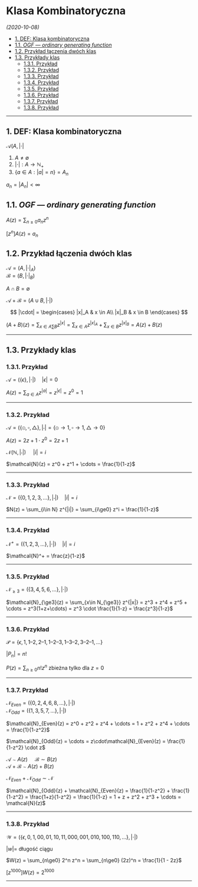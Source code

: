 # Klasa Kombinatoryczna
*(2020-10-08)*

- [1. DEF: Klasa kombinatoryczna](#1-def-klasa-kombinatoryczna)
- [1.1. *OGF — ordinary generating function*](#11-ogf--ordinary-generating-function)
- [1.2. Przykład łączenia dwóch klas](#12-przykład-łączenia-dwóch-klas)
- [1.3. Przykłady klas](#13-przykłady-klas)
    - [1.3.1. Przykład](#131-przykład)
    - [1.3.2. Przykład](#132-przykład)
    - [1.3.3. Przykład](#133-przykład)
    - [1.3.4. Przykład](#134-przykład)
    - [1.3.5. Przykład](#135-przykład)
    - [1.3.6. Przykład](#136-przykład)
    - [1.3.7. Przykład](#137-przykład)
    - [1.3.8. Przykład](#138-przykład)

---

## 1. DEF: Klasa kombinatoryczna

$\mathcal{A}(A, |\cdot|$

1. $A \neq \emptyset$
2. $|\cdot|: A \to \mathbb{N}_+$
3. $\{a \in A: |a| = n\} = A_n$

$a_n = |A_n| < \infty$

## 1.1. *OGF — ordinary generating function*

$A(z) = \sum_{n\ge0} a_n z^n$

$[z^n]A(z) = a_n$

## 1.2. Przykład łączenia dwóch klas

$\mathcal{A} = (A,|\cdot|_A)$\
$\mathcal{B} = (B,|\cdot|_B)$

$A\cap B = \emptyset$

$\mathcal{A} + \mathcal{B} = (A\cup B, |\cdot|)$

$$
|\cdot| =
\begin{cases}
    |x|_A & x \in A\\
    |x|_B & x \in B
\end{cases}
$$

$(A+B)(z) = \sum_{x \in A\sum B} z^{|x|} = \sum_{x\in A} z^{|x|_A} + \sum_{x \in B} z^{|x|_B} = A(z) + B(z)$

---

## 1.3. Przykłady klas

### 1.3.1. Przykład

$\mathcal{A} = (\{\epsilon\}, |\cdot|) \quad |\epsilon| = 0$

$A(z) = \sum_{a\in A} z^{|a|} = z^{|\epsilon|} = z^0 = 1$

---

### 1.3.2. Przykład

$\mathcal{A} = (\{\circledcirc, \square, \triangle\}, |\cdot| = \{ \circledcirc \to 1, \square \to 1, \triangle \to 0 \}$

$A(z) = 2z + 1 \cdot z^0 = 2z + 1$

$\mathcal{N}(\mathbb{N}, |\cdot|) ~~~~~ |i| = i$

$\mathcal{N}(z) = z^0 + z^1 + \cdots = \frac{1}{1-z}$

---

### 1.3.3. Przykład

$\mathcal{N} = (\{0,1,2,3,\dots\}, |\cdot|) \quad |i| = i$

$N(z) = \sum_{i\in N} z^{|i|} = \sum_{i\ge0} z^i = \frac{1}{1-z}$

---

### 1.3.4. Przykład

$\mathcal{N}^+ = (\{1,2,3,\dots\}, |\cdot|) \quad |i| = i$

$\mathcal{N}^+ = \frac{z}{1-z}$

---

### 1.3.5. Przykład

$\mathcal{N}_{\ge3} = (\{ 3,4,5,6,\dots \}, |\cdot|)$

$\mathcal{N}_{\ge3}(z) = \sum_{x\in N_{\ge3}} z^{|x|} = z^3 + z^4 + z^5 + \cdots = z^3(1+z+\cdots) = z^3 \cdot \frac{1}{1-z} = \frac{z^3}{1-z}$

---

### 1.3.6. Przykład

$\mathcal{P} = \{\epsilon, 1, 1–2, 2–1, 1–2–3, 1–3–2,3–2–1,\dots\}$

$|P_n| = n!$

$P(z) = \sum_{n\ge 0} n! z^n$ zbieżna tylko dla $z = 0$

---

### 1.3.7. Przykład

$\mathcal{N}_{Even} = (\{0,2,4,6,8,\dots\}, |\cdot|)$\
$\mathcal{N}_{Odd} = (\{1,3,5,7,\dots\}, |\cdot|)$

$\mathcal{N}_{Even}(z) = z^0 + z^2 + z^4 + \cdots = 1 + z^2 + z^4 + \cdots = \frac{1}{1-z^2}$

$\mathcal{N}_{Odd}(z) = \cdots = z\cdot\mathcal{N}_{Even}(z) = \frac{1}{1-z^2} \cdot z$

$\mathcal{A} \sim A(z) ~~~~~ \mathcal{B} \sim B(z)$\
$\mathcal{A} + \mathcal{B} \sim A(z) + B(z)$

$\mathcal{N}_{Even} + \mathcal{N}_{Odd} \sim \mathcal{N}$

$\mathcal{N}_{Odd}(z) + \mathcal{N}_{Even}(z) = \frac{1}{1-z^2} + \frac{1}{1-z^2} = \frac{1+z}{1-z^2} = \frac{1}{1-z} = 1 + z + z^2 + z^3 + \cdots = \mathcal{N}(z)$

---

### 1.3.8. Przykład

$\mathcal{W} = (\{\epsilon, 0, 1, 00, 01, 10, 11, 000, 001, 010, 100, 110, \dots\}, |\cdot|)$

$|w| =$ długość ciągu

$W(z) = \sum_{n\ge0} 2^n z^n = \sum_{n\ge0} (2z)^n = \frac{1}{1 - 2z}$

$[z^{1000}]W(z) = 2^1000$

---
